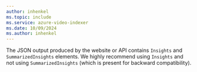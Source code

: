 ```yaml
---
author: inhenkel
ms.topic: include
ms.service: azure-video-indexer
ms.date: 10/09/2024
ms.author: inhenkel
---
```


The JSON output produced by the website or API contains `Insights` and `SummarizedInsights` elements. We highly recommend using `Insights` and not using `SummarizedInsights` (which is present for backward compatibility).
